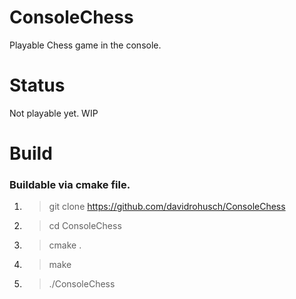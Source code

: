 # ConsoleChess
Playable Chess game in the console.

# Status
Not playable yet. WIP


# Build
### Buildable via cmake file.

1. > git clone https://github.com/davidrohusch/ConsoleChess
2. > cd ConsoleChess
3. > cmake .
4. > make
5. > ./ConsoleChess
